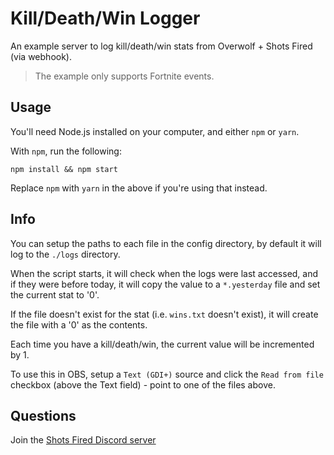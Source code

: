 # Kill/Death/Win Logger

An example server to log kill/death/win stats from Overwolf + Shots Fired (via webhook).

> The example only supports Fortnite events.


## Usage

You'll need Node.js installed on your computer, and either `npm` or `yarn`.

With `npm`, run the following:

```
npm install && npm start
```

Replace `npm` with `yarn` in the above if you're using that instead.

## Info

You can setup the paths to each file in the config directory, by default it will log to the `./logs` directory.

When the script starts, it will check when the logs were last accessed, and if they were before today, it will copy the value to a `*.yesterday` file and set the current stat to '0'.

If the file doesn't exist for the stat (i.e. `wins.txt` doesn't exist), it will create the file with a '0' as the contents.

Each time you have a kill/death/win, the current value will be incremented by 1.

To use this in OBS, setup a `Text (GDI+)` source and click the `Read from file` checkbox (above the Text field) - point to one of the files above.

## Questions

Join the [Shots Fired Discord server](https://discord.gg/eBBnNfM)
